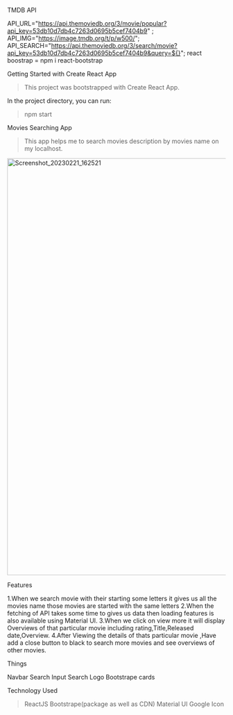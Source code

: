 TMDB API

API_URL="https://api.themoviedb.org/3/movie/popular?api_key=53db10d7db4c7263d0695b5cef7404b9" ;
API_IMG="https://image.tmdb.org/t/p/w500/";
API_SEARCH="https://api.themoviedb.org/3/search/movie?api_key=53db10d7db4c7263d0695b5cef7404b9&query=${}";
react boostrap = npm i react-bootstrap

Getting Started with Create React App


>This project was bootstrapped with Create React App.


In the project directory, you can run:

>npm start


Movies Searching App 


>This app helps me to search movies description by movies name on my localhost.

<img width="960" alt="Screenshot_20230221_162521" src="https://user-images.githubusercontent.com/117187000/220331173-f618d6b0-e4c1-4488-9591-51bb2bf1b84c.png">

Features 

1.When we search movie with their starting some letters it gives us all the movies name those movies are started with the same letters
2.When the fetching of API takes some time to gives us data then loading features is also available using Material UI.
3.When we click on view more it will display Overviews of that particular movie including rating,Title,Released date,Overview.
4.After Viewing the details of thats particular movie ,Have add a close button to black to search more movies and see overviews of other movies.

Things

Navbar
Search Input
Search Logo
Bootstrape cards


Technology Used

>ReactJS
>Bootstrape(package as well as CDN)
>Material UI
>Google Icon




